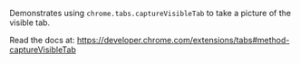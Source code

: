 Demonstrates using `chrome.tabs.captureVisibleTab` to take a picture of the visible tab.

Read the docs at: https://developer.chrome.com/extensions/tabs#method-captureVisibleTab
